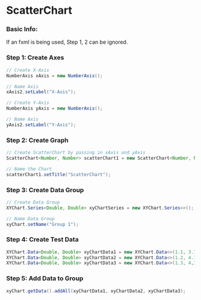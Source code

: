 # ScatterChart

### Basic Info:
If an fxml is being used, Step 1, 2 can be ignored.

### Step 1: Create Axes
```java
// Create X-Axis
NumberAxis xAxis = new NumberAxis();

// Name Axis
xAxis2.setLabel("X-Axis");

// Create Y-Axis
NumberAxis yAxis = new NumberAxis();

// Name Axis
yAxis2.setLabel("Y-Axis");
```

### Step 2: Create Graph
```java
// Create ScatterChart by passing in xAxis and yAxis
ScatterChart<Number, Number> scatterChart1 = new ScatterChart<Number, Number>(xAxis, yAxis);

// Name the Chart
scatterChart1.setTitle("ScatterChart");
```

### Step 3: Create Data Group
```java
// Create Data Group
XYChart.Series<Double, Double> xyChartSeries = new XYChart.Series<>();

// Name Data Group
xyChart.setName("Group 1");
```

### Step 4: Create Test Data
```java
XYChart.Data<Double, Double> xyChartData1 = new XYChart.Data<>(1.1, 3.7);
XYChart.Data<Double, Double> xyChartData2 = new XYChart.Data<>(1.2, 4.1);
XYChart.Data<Double, Double> xyChartData3 = new XYChart.Data<>(1.3, 4,3);
```

### Step 5: Add Data to Group
```java
xyChart.getData().addAll(xyChartData1, xyChartData2, xyChartData3);
```
